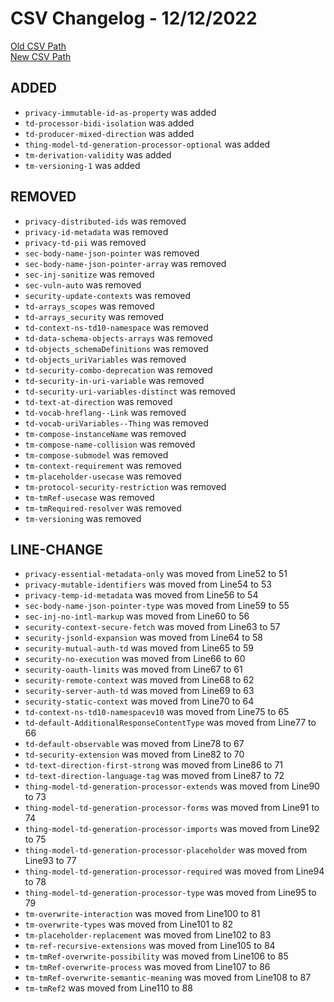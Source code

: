 
# CSV Changelog - 12/12/2022

[Old CSV Path](../../../../data/input_2022/TD/sdf-wot-converter/sdf-wot-converter.csv)  
[New CSV Path](../../../../../thingweb-playground/packages/assertions/assertions-csv/manual.csv)


## ADDED

- `privacy-immutable-id-as-property` was added
- `td-processor-bidi-isolation` was added
- `td-producer-mixed-direction` was added
- `thing-model-td-generation-processor-optional` was added
- `tm-derivation-validity` was added
- `tm-versioning-1` was added


## REMOVED

- `privacy-distributed-ids` was removed
- `privacy-id-metadata` was removed
- `privacy-td-pii` was removed
- `sec-body-name-json-pointer` was removed
- `sec-body-name-json-pointer-array` was removed
- `sec-inj-sanitize` was removed
- `sec-vuln-auto` was removed
- `security-update-contexts` was removed
- `td-arrays_scopes` was removed
- `td-arrays_security` was removed
- `td-context-ns-td10-namespace` was removed
- `td-data-schema-objects-arrays` was removed
- `td-objects_schemaDefinitions` was removed
- `td-objects_uriVariables` was removed
- `td-security-combo-deprecation` was removed
- `td-security-in-uri-variable` was removed
- `td-security-uri-variables-distinct` was removed
- `td-text-at-direction` was removed
- `td-vocab-hreflang--Link` was removed
- `td-vocab-uriVariables--Thing` was removed
- `tm-compose-instanceName` was removed
- `tm-compose-name-collision` was removed
- `tm-compose-submodel` was removed
- `tm-context-requirement` was removed
- `tm-placeholder-usecase` was removed
- `tm-protocol-security-restriction` was removed
- `tm-tmRef-usecase` was removed
- `tm-tmRequired-resolver` was removed
- `tm-versioning` was removed


## LINE-CHANGE

- `privacy-essential-metadata-only` was moved from Line52 to 51
- `privacy-mutable-identifiers` was moved from Line54 to 53
- `privacy-temp-id-metadata` was moved from Line56 to 54
- `sec-body-name-json-pointer-type` was moved from Line59 to 55
- `sec-inj-no-intl-markup` was moved from Line60 to 56
- `security-context-secure-fetch` was moved from Line63 to 57
- `security-jsonld-expansion` was moved from Line64 to 58
- `security-mutual-auth-td` was moved from Line65 to 59
- `security-no-execution` was moved from Line66 to 60
- `security-oauth-limits` was moved from Line67 to 61
- `security-remote-context` was moved from Line68 to 62
- `security-server-auth-td` was moved from Line69 to 63
- `security-static-context` was moved from Line70 to 64
- `td-context-ns-td10-namespacev10` was moved from Line75 to 65
- `td-default-AdditionalResponseContentType` was moved from Line77 to 66
- `td-default-observable` was moved from Line78 to 67
- `td-security-extension` was moved from Line82 to 70
- `td-text-direction-first-strong` was moved from Line86 to 71
- `td-text-direction-language-tag` was moved from Line87 to 72
- `thing-model-td-generation-processor-extends` was moved from Line90 to 73
- `thing-model-td-generation-processor-forms` was moved from Line91 to 74
- `thing-model-td-generation-processor-imports` was moved from Line92 to 75
- `thing-model-td-generation-processor-placeholder` was moved from Line93 to 77
- `thing-model-td-generation-processor-required` was moved from Line94 to 78
- `thing-model-td-generation-processor-type` was moved from Line95 to 79
- `tm-overwrite-interaction` was moved from Line100 to 81
- `tm-overwrite-types` was moved from Line101 to 82
- `tm-placeholder-replacement` was moved from Line102 to 83
- `tm-ref-recursive-extensions` was moved from Line105 to 84
- `tm-tmRef-overwrite-possibility` was moved from Line106 to 85
- `tm-tmRef-overwrite-process` was moved from Line107 to 86
- `tm-tmRef-overwrite-semantic-meaning` was moved from Line108 to 87
- `tm-tmRef2` was moved from Line110 to 88


